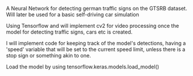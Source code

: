 A Neural Network for detecting german traffic signs on the GTSRB dataset. Will later be used for a basic self-driving car simulation

Using Tensorflow and will implement cv2 for video processing once the model for detecting traffic signs, cars etc is created.

I will implement code for keeping track of the model's detections, having a 'speed' variable that will be set to the current speed limit, unless there is a stop sign or something akin to one.

Load the model by using tensorflow.keras.models.load_model(<path-to-model>)
